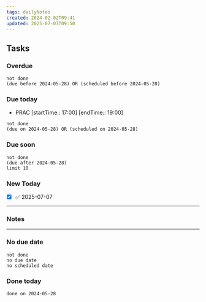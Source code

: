 ```yaml
---
tags: dailyNotes
created: 2024-02-02T09:41
updated: 2025-07-07T09:50
---
```

## Tasks
### Overdue
```tasks
not done
(due before 2024-05-28) OR (scheduled before 2024-05-28)
```

### Due today
-  PRAC [startTime:: 17:00]  [endTime:: 19:00]
```tasks
not done
(due on 2024-05-28) OR (scheduled on 2024-05-28)
```

### Due soon
```tasks
not done
(due after 2024-05-28)
limit 10
```

### New Today
- [x] ✅ 2025-07-07
----
### Notes

----
### No due date
```tasks
not done
no due date
no scheduled date
```

### Done today
```tasks
done on 2024-05-28
```

